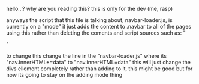 hello...?
why are you reading this? this is only for the dev (me, rasp)

anyways the script that this file is talking about, navbar-loader.js, is currently on a "mode" it just adds the content to .navbar to all of the pages using this rather than deleting the coments and script sources such as:
"<!--navbar loader script should add it here-->
<!--⬇️navbar loader⬇️(yes im putting emojis in the code for fun)-->
<script src="/navbar/navbar-loader.js"></script>"

to change this change the line in the "navbar-loader.js" where its "nav.innerHTML+=data" to "nav.innerHTML=data" this will just change the divs ellement completely rather than adding to it, this might be good but for now its going to stay on the adding mode thing